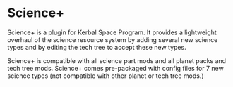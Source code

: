 # Science+

Science+ is a plugin for Kerbal Space Program. It provides a lightweight overhaul of the science resource system by adding several new science types and by editing the tech tree to accept these new types.

Science+ is compatible with all science part mods and all planet packs and tech tree mods. Science+ comes pre-packaged with config files for 7 new science types (not compatible with other planet or tech tree mods.)